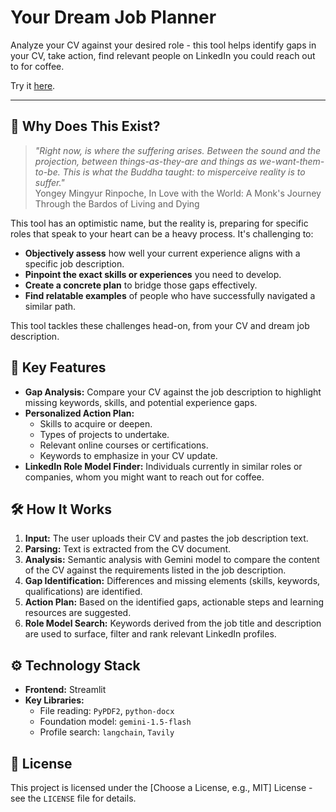 # Your Dream Job Planner

Analyze your CV against your desired role - this tool helps identify gaps in your CV, take action, find relevant people on LinkedIn you could reach out to for coffee.

Try it [here](https://dream-job-planner.streamlit.app).

---

## 🤔 Why Does This Exist?

><em>"Right now, is where the suffering arises. Between the sound and the projection, between things-as-they-are and things as we-want-them-to-be. This is what the Buddha taught: to misperceive reality is to suffer."</em><br>
> Yongey Mingyur Rinpoche, In Love with the World: A Monk's Journey Through the Bardos of Living and Dying

This tool has an optimistic name, but the reality is, preparing for specific roles that speak to your heart can be a heavy process. It's challenging to:

*   **Objectively assess** how well your current experience aligns with a specific job description.
*   **Pinpoint the exact skills or experiences** you need to develop.
*   **Create a concrete plan** to bridge those gaps effectively.
*   **Find relatable examples** of people who have successfully navigated a similar path.
 
This tool tackles these challenges head-on, from your CV and dream job description.

## 🚀 Key Features

*   **Gap Analysis:** Compare your CV against the job description to highlight missing keywords, skills, and potential experience gaps.
*   **Personalized Action Plan:** 
    *   Skills to acquire or deepen.
    *   Types of projects to undertake.
    *   Relevant online courses or certifications.
    *   Keywords to emphasize in your CV update.
*   **LinkedIn Role Model Finder:** Individuals currently in similar roles or companies, whom you might want to reach out for coffee.

## 🛠️ How It Works

1.  **Input:** The user uploads their CV and pastes the job description text.
2.  **Parsing:** Text is extracted from the CV document.
3.  **Analysis:** Semantic analysis with Gemini model to compare the content of the CV against the requirements listed in the job description.
4.  **Gap Identification:** Differences and missing elements (skills, keywords, qualifications) are identified.
5.  **Action Plan:** Based on the identified gaps, actionable steps and learning resources are suggested.
6.  **Role Model Search:** Keywords derived from the job title and description are used to surface, filter and rank relevant LinkedIn profiles.

## ⚙️ Technology Stack

*   **Frontend:** Streamlit
*   **Key Libraries:**
    *   File reading: `PyPDF2`, `python-docx`
    *   Foundation model: `gemini-1.5-flash`
    *   Profile search: `langchain`, `Tavily`

## 📄 License

This project is licensed under the [Choose a License, e.g., MIT] License - see the `LICENSE` file for details.

